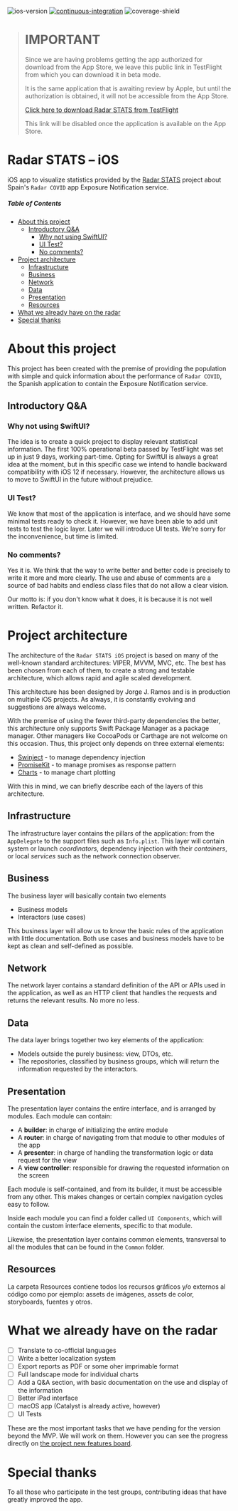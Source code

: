 ![ios-version](https://img.shields.io/badge/iOS-13.0%20and%20up-blue)
[![continuous-integration](https://github.com/Radar-STATS/Radar-STATS-iOS/workflows/Continuous%20Integration/badge.svg?event=push)](https://github.com/Radar-STATS/Radar-STATS-iOS/actions)
![coverage-shield](https://img.shields.io/badge/coverage-15%2C8%25-yellow)

> # IMPORTANT
>
> Since we are having problems getting the app authorized for download from the App Store, we leave this public link in TestFlight from which you can download it in beta mode.
>
> It is the same application that is awaiting review by Apple, but until the authorization is obtained, it will not be accessible from the App Store.
>
> [Click here to download Radar STATS from TestFlight](https://testflight.apple.com/join/QelyuSYZ)
>
> This link will be disabled once the application is available on the App Store.

# Radar STATS – iOS
iOS app to visualize statistics provided by the [Radar STATS](https://github.com/Radar-STATS/Radar-STATS) project about Spain's `Radar COVID` app Exposure Notification service.

##### Table of Contents
- [About this project](#about-this-project)
  * [Introductory Q&A](#introductory-q-a)
    + [Why not using SwiftUI?](#why-not-using-swiftui-)
    + [UI Test?](#ui-test-)
    + [No comments?](#no-comments-)
- [Project architecture](#project-architecture)
  * [Infrastructure](#infrastructure)
  * [Business](#business)
  * [Network](#network)
  * [Data](#data)
  * [Presentation](#presentation)
  * [Resources](#resources)
- [What we already have on the radar](#what-we-already-have-on-the-radar)
- [Special thanks](#special-thanks)

# About this project
This project has been created with the premise of providing the population with simple and quick information about the performance of `Radar COVID`, the Spanish application to contain the Exposure Notification service.

## Introductory Q&A
### Why not using SwiftUI?
The idea is to create a quick project to display relevant statistical information. The first 100% operational beta passed by TestFlight was set up in just 9 days, working part-time. Opting for SwiftUI is always a great idea at the moment, but in this specific case we intend to handle backward compatibility with iOS 12 if necessary.
However, the architecture allows us to move to SwiftUI in the future without prejudice.

### UI Test?
We know that most of the application is interface, and we should have some minimal tests ready to check it. However, we have been able to add unit tests to test the logic layer.
Later we will introduce UI tests. We're sorry for the inconvenience, but time is limited.

### No comments?
Yes it is. We think that the way to write better and better code is precisely to write it more and more clearly. The use and abuse of comments are a source of bad habits and endless class files that do not allow a clear vision.

Our motto is: if you don't know what it does, it is because it is not well written. Refactor it.

# Project architecture
The architecture of the `Radar STATS iOS` project is based on many of the well-known standard architectures: VIPER, MVVM, MVC, etc. The best has been chosen from each of them, to create a strong and testable architecture, which allows rapid and agile scaled development.

This architecture has been designed by Jorge J. Ramos and is in production on multiple iOS projects.
As always, it is constantly evolving and suggestions are always welcome.

With the premise of using the fewer third-party dependencies the better, this architecture only supports Swift Package Manager as a package manager. Other managers like CocoaPods or Carthage are not welcome on this occasion.
Thus, this project only depends on three external elements:
- [Swinject](https://github.com/Swinject/Swinject) - to manage dependency injection
- [PromiseKit](https://github.com/mxcl/PromiseKit) - to manage promises as response pattern
- [Charts](https://github.com/danielgindi/Charts) - to manage chart plotting

With this in mind, we can briefly describe each of the layers of this architecture.

## Infrastructure
The infrastructure layer contains the pillars of the application: from the `AppDelegate` to the support files such as `Info.plist`. This layer will contain system or launch *coordinators*, dependency injection with their *containers*, or local *services* such as the network connection observer.

## Business
The business layer will basically contain two elements
- Business models
- Interactors (use cases)

This business layer will allow us to know the basic rules of the application with little documentation. Both use cases and business models have to be kept as clean and self-defined as possible.

## Network
The network layer contains a standard definition of the API or APIs used in the application, as well as an HTTP client that handles the requests and returns the relevant results.
No more no less.

## Data
The data layer brings together two key elements of the application:
- Models outside the purely business: view, DTOs, etc.
- The repositories, classified by business groups, which will return the information requested by the interactors.

## Presentation
The presentation layer contains the entire interface, and is arranged by modules. Each module can contain:
- A **builder**: in charge of initializing the entire module
- A **router**: in charge of navigating from that module to other modules of the app
- A **presenter**: in charge of handling the transformation logic or data request for the view
- A **view controller**: responsible for drawing the requested information on the screen

Each module is self-contained, and from its builder, it must be accessible from any other. This makes changes or certain complex navigation cycles easy to follow.

Inside each module you can find a folder called `UI Components`, which will contain the custom interface elements, specific to that module.

Likewise, the presentation layer contains common elements, transversal to all the modules that can be found in the `Common` folder.

## Resources
La carpeta Resources contiene todos los recursos gráficos y/o externos al código como por ejemplo: assets de imágenes, assets de color, storyboards, fuentes y otros.

# What we already have on the radar
- [ ] Translate to co-official languages
- [ ] Write a better localization system
- [ ] Export reports as PDF or some oher imprimable format
- [ ] Full landscape mode for individual charts
- [ ] Add a Q&A section, with basic documentation on the use and display of the information
- [ ] Better iPad interface
- [ ] macOS app (Catalyst is already active, however)
- [ ] UI Tests

These are the most important tasks that we have pending for the version beyond the MVP. We will work on them. However you can see the progress directly on [the project new features board](https://github.com/Radar-STATS/Radar-STATS-iOS/projects/1).

# Special thanks
To all those who participate in the test groups, contributing ideas that have greatly improved the app.
